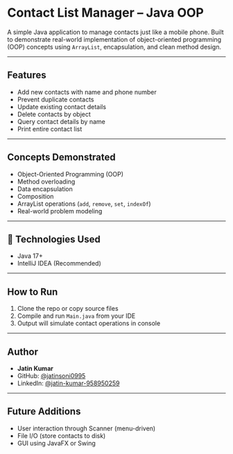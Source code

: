 # Contact List Manager – Java OOP 

A simple Java application to manage contacts just like a mobile phone. Built to demonstrate real-world implementation of object-oriented programming (OOP) concepts using `ArrayList`, encapsulation, and clean method design.

---

## Features

- Add new contacts with name and phone number
- Prevent duplicate contacts
- Update existing contact details
- Delete contacts by object
- Query contact details by name
- Print entire contact list

---

## Concepts Demonstrated

- Object-Oriented Programming (OOP)
- Method overloading
- Data encapsulation
- Composition
- ArrayList operations (`add`, `remove`, `set`, `indexOf`)
- Real-world problem modeling

---

## 🔧 Technologies Used

- Java 17+
- IntelliJ IDEA (Recommended)

---

## How to Run

1. Clone the repo or copy source files
2. Compile and run `Main.java` from your IDE
3. Output will simulate contact operations in console

---

## Author

- **Jatin Kumar**
- GitHub: [@jatinsoni0995](https://github.com/jatinsoni0995)
- LinkedIn: [@jatin-kumar-958950259](https://www.linkedin.com/in/jatin-kumar-958950259/)

---

## Future Additions

- User interaction through Scanner (menu-driven)
- File I/O (store contacts to disk)
- GUI using JavaFX or Swing
